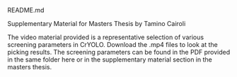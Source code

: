 README.md

Supplementary Material for Masters Thesis by Tamino Cairoli

The video material provided is a representative selection of various screening parameters in CrYOLO. Download the .mp4 files to look at the picking results. The screening parameters can be found in the PDF provided in the same folder here or in the supplementary material section in the masters thesis.
